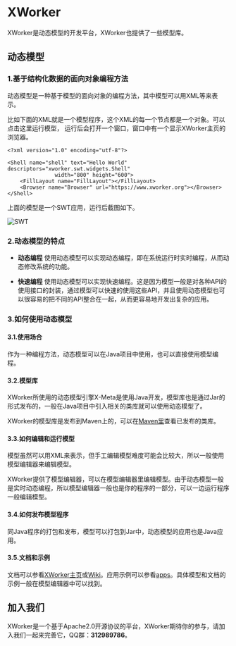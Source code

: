 # XWorker

XWorker是动态模型的开发平台，XWorker也提供了一些模型库。

## 动态模型

### 1.基于结构化数据的面向对象编程方法

动态模型是一种基于模型的面向对象的编程方法，其中模型可以用XML等来表示。

比如下面的XML就是一个模型程序，这个XML的每一个节点都是一个对象。可以点击这里运行模型， 运行后会打开一个窗口，窗口中有一个显示XWorker主页的浏览器。

```
<?xml version="1.0" encoding="utf-8"?>
 
<Shell name="shell" text="Hello World" descriptors="xworker.swt.widgets.Shell"
               width="800" height="600">
    <FillLayout name="FillLayout"></FillLayout>
    <Browser name="Browser" url="https://www.xworker.org"></Browser>
</Shell>
```
上面的模型是一个SWT应用，运行后截图如下。

![SWT](https://images.gitee.com/uploads/images/2019/1217/164635_22cd7199_493262.png "SWT应用")

### 2.动态模型的特点
-  **动态编程** 
使用动态模型可以实现动态编程，即在系统运行时实时编程，从而动态修改系统的功能。
 
- **快速编程**
使用动态模型可以实现快速编程。这是因为模型一般是对各种API的使用接口的封装，通过模型可以快速的使用这些API，并且使用动态模型也可以很容易的把不同的API整合在一起，从而更容易地开发出复杂的应用。

### 3.如何使用动态模型

#### 3.1.使用场合
作为一种编程方法，动态模型可以在Java项目中使用，也可以直接使用模型编程。

#### 3.2.模型库
XWorker所使用的动态模型引擎X-Meta是使用Java开发，模型库也是通过Jar的形式发布的，一般在Java项目中引入相关的类库就可以使用动态模型了。

XWorker的模型库是发布到Maven上的，可以在[Maven里](https://mvnrepository.com/search?q=xworker)查看已发布的类库。

#### 3.3.如何编辑和运行模型
模型虽然可以用XML来表示，但手工编辑模型难度可能会比较大，所以一般使用模型编辑器来编辑模型。

XWorker提供了模型编辑器，可以在模型编辑器里编辑模型。由于动态模型一般是实时动态编程，所以模型编辑器一般也是你的程序的一部分，可以一边运行程序一般编辑模型。

#### 3.4.如何发布模型程序
同Java程序的打包和发布，模型可以打包到Jar中，动态模型的应用也是Java应用。

#### 3.5.文档和示例
文档可以参看[XWorker主页](https://www.xworker.org)或[Wiki](https://gitee.com/xworker/xworker/wikis/pages)。应用示例可以参看[apps](https://gitee.com/xworker/apps)。具体模型和文档的示例一般在模型编辑器中可以找到。

## 加入我们
XWorker是一个基于Apache2.0开源协议的平台，XWorker期待你的参与，请加入我们一起来完善它，QQ群：**312989786**。

